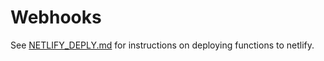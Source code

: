 # Webhooks

See [NETLIFY_DEPLY.md](./NETLIFY_DEPLOY.md) for instructions on deploying functions to netlify.